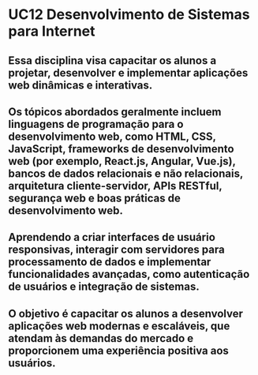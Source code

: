 # UC12 Desenvolvimento de Sistemas para Internet
## Essa disciplina visa capacitar os alunos a projetar, desenvolver e implementar aplicações web dinâmicas e interativas.
## Os tópicos abordados geralmente incluem linguagens de programação para o desenvolvimento web, como HTML, CSS, JavaScript, frameworks de desenvolvimento web (por exemplo, React.js, Angular, Vue.js), bancos de dados relacionais e não relacionais, arquitetura cliente-servidor, APIs RESTful, segurança web e boas práticas de desenvolvimento web.
## Aprendendo a criar interfaces de usuário responsivas, interagir com servidores para processamento de dados e implementar funcionalidades avançadas, como autenticação de usuários e integração de sistemas.
## O objetivo é capacitar os alunos a desenvolver aplicações web modernas e escaláveis, que atendam às demandas do mercado e proporcionem uma experiência positiva aos usuários.
